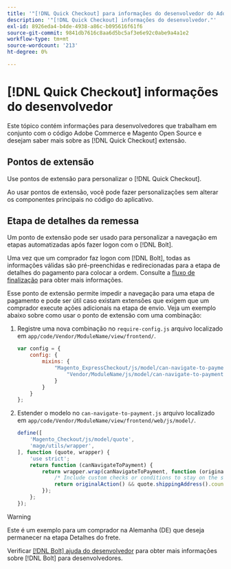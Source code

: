 ```yaml
---
title: '"[!DNL Quick Checkout] para informações do desenvolvedor do Adobe Commerce"'
description: '"[!DNL Quick Checkout] informações do desenvolvedor."'
exl-id: 8926eda4-b4de-4938-a86c-b095616f61f6
source-git-commit: 9841db7616c8aa6d5bc5af3e6e92c0abe9a4a1e2
workflow-type: tm+mt
source-wordcount: '213'
ht-degree: 0%

---
```


# [!DNL Quick Checkout] informações do desenvolvedor

Este tópico contém informações para desenvolvedores que trabalham em conjunto com o código Adobe Commerce e Magento Open Source e desejam saber mais sobre as [!DNL Quick Checkout] extensão.

## Pontos de extensão

Use pontos de extensão para personalizar o [!DNL Quick Checkout].

Ao usar pontos de extensão, você pode fazer personalizações sem alterar os componentes principais no código do aplicativo.

## Etapa de detalhes da remessa

Um ponto de extensão pode ser usado para personalizar a navegação em etapas automatizadas após fazer logon com o [!DNL Bolt].

Uma vez que um comprador faz logon com [!DNL Bolt], todas as informações válidas são pré-preenchidas e redirecionadas para a etapa de detalhes do pagamento para colocar a ordem. Consulte a [fluxo de finalização](https://experienceleague.adobe.com/docs/commerce-merchant-services/quick-checkout/manage-checkout/checkout-flow.html) para obter mais informações.

Esse ponto de extensão permite impedir a navegação para uma etapa de pagamento e pode ser útil caso existam extensões que exigem que um comprador execute ações adicionais na etapa de envio. Veja um exemplo abaixo sobre como usar o ponto de extensão com uma combinação:

1. Registre uma nova combinação no `require-config.js` arquivo localizado em `app/code/Vendor/ModuleName/view/frontend/`.

   ```js
   var config = {
       config: {
           mixins: {
               "Magento_ExpressCheckout/js/model/can-navigate-to-payment": {
                   "Vendor/ModuleName/js/model/can-navigate-to-payment-mixin": true
               }
           }
       }
   };
   ```

1. Estender o modelo no `can-navigate-to-payment.js` arquivo localizado em `app/code/Vendor/ModuleName/view/frontend/web/js/model/`.

   ```js
   define([
       'Magento_Checkout/js/model/quote',
       'mage/utils/wrapper',
   ], function (quote, wrapper) {
       'use strict';
       return function (canNavigateToPayment) {
           return wrapper.wrap(canNavigateToPayment, function (originalAction) {
               /* Include custom checks or conditions to stay on the shipping step,i.e: your shopper is from Germany */
               return originalAction() && quote.shippingAddress().countryId !== 'DE');
           });
       };
   });
   ```

>[!WARNING]
>
> Este é um exemplo para um comprador na Alemanha (DE) que deseja permanecer na etapa Detalhes do frete.

Verificar [[!DNL Bolt] ajuda do desenvolvedor](https://help.bolt.com/developers/) para obter mais informações sobre [!DNL Bolt] para desenvolvedores.
